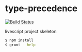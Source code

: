 # type-precedence
[![Build Status](https://travis-ci.org/zaboco/type-precedence.png?branch=master)](https://travis-ci.org/zaboco/type-precedence)

livescript project skeleton

```sh
$ npm install
$ grunt --help
```
